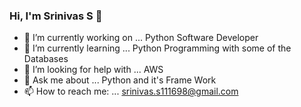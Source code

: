 ### Hi, I'm Srinivas S 👋

- 🔭 I’m currently working on ... Python Software Developer
- 🌱 I’m currently learning ... Python Programming with some of the Databases
- 🤔 I’m looking for help with ... AWS
- 💬 Ask me about ... Python and it's Frame Work
- 📫 How to reach me: ... srinivas.s111698@gmail.com
